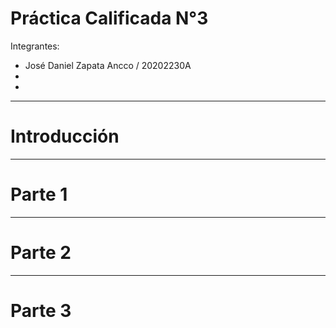 # Práctica Calificada N°3

Integrantes:
- José Daniel Zapata Ancco / 20202230A
-
- 
***
# Introducción
***
# Parte 1
***
# Parte 2
***
# Parte 3


